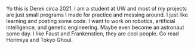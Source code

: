 Yo this is Derek circa 2021. I am a student at UW and most of my projects are just small programs I made for practice and messing around. 
I just like learning and posting some code. 
I want to work on robotics, artificial intelligence, and genetic engineering. Maybe even become an astronaut some day.
I like Faust and Frankenstien, they are cool people.
Go read Horimiya and Tokyo Ghoul.
